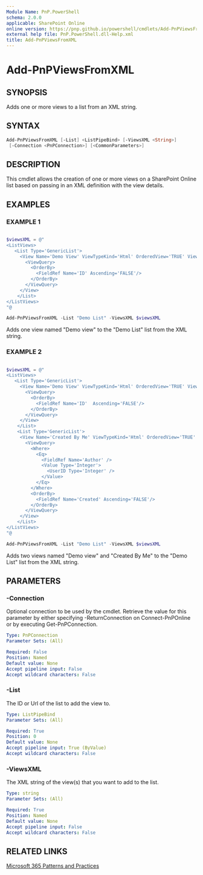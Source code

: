 ```yaml
---
Module Name: PnP.PowerShell
schema: 2.0.0
applicable: SharePoint Online
online version: https://pnp.github.io/powershell/cmdlets/Add-PnPViewsFromXML.html
external help file: PnP.PowerShell.dll-Help.xml
title: Add-PnPViewsFromXML
---
```

  
# Add-PnPViewsFromXML

## SYNOPSIS
Adds one or more views to a list from an XML string.

## SYNTAX

```powershell
Add-PnPViewsFromXML [-List] <ListPipeBind> [-ViewsXML <String>] 
 [-Connection <PnPConnection>] [<CommonParameters>]
```

## DESCRIPTION

This cmdlet allows the creation of one or more views on a SharePoint Online list based on passing in an XML definition with the view details.

## EXAMPLES

### EXAMPLE 1
```powershell

$viewsXML = @"
<ListViews>
   <List Type='GenericList'>
     <View Name='Demo View' ViewTypeKind='Html' OrderedView='TRUE' ViewFields='Author,Created,Editor,Modified' RowLimit='30' DefaultView='TRUE'>
       <ViewQuery>
         <OrderBy>
           <FieldRef Name='ID' Ascending='FALSE'/>
         </OrderBy>
       </ViewQuery>
     </View>
    </List>
</ListViews>
"@

Add-PnPViewsFromXML -List "Demo List" -ViewsXML $viewsXML
```

Adds one view named "Demo view" to the "Demo List" list from the XML string.

### EXAMPLE 2
```powershell

$viewsXML = @"
<ListViews>
   <List Type='GenericList'>
     <View Name='Demo View' ViewTypeKind='Html' OrderedView='TRUE' ViewFields='Author,Created,Editor,Modified' RowLimit='30' DefaultView='TRUE'>
       <ViewQuery>
         <OrderBy>
           <FieldRef Name='ID'  Ascending='FALSE'/>
         </OrderBy>
       </ViewQuery>
     </View>
    </List>
    <List Type='GenericList'>
     <View Name='Created By Me' ViewTypeKind='Html' OrderedView='TRUE' ViewFields='Author,Created,Editor,Modified' RowLimit='30' DefaultView='FALSE'>
       <ViewQuery>
         <Where>
           <Eq>
             <FieldRef Name='Author' />
             <Value Type='Integer'>
               <UserID Type='Integer' />
             </Value>
           </Eq>
         </Where>
         <OrderBy>
           <FieldRef Name='Created' Ascending='FALSE'/>
         </OrderBy>
       </ViewQuery>
     </View>
    </List>
</ListViews>
"@

Add-PnPViewsFromXML -List "Demo List" -ViewsXML $viewsXML
```

Adds two views named "Demo view" and "Created By Me" to the "Demo List" list from the XML string.

## PARAMETERS

### -Connection
Optional connection to be used by the cmdlet. Retrieve the value for this parameter by either specifying -ReturnConnection on Connect-PnPOnline or by executing Get-PnPConnection.

```yaml
Type: PnPConnection
Parameter Sets: (All)

Required: False
Position: Named
Default value: None
Accept pipeline input: False
Accept wildcard characters: False
```

### -List
The ID or Url of the list to add the view to.

```yaml
Type: ListPipeBind
Parameter Sets: (All)

Required: True
Position: 0
Default value: None
Accept pipeline input: True (ByValue)
Accept wildcard characters: False
```

### -ViewsXML
The XML string of the view(s) that you want to add to the list.

```yaml
Type: string
Parameter Sets: (All)

Required: True
Position: Named
Default value: None
Accept pipeline input: False
Accept wildcard characters: False
```

## RELATED LINKS

[Microsoft 365 Patterns and Practices](https://aka.ms/m365pnp)